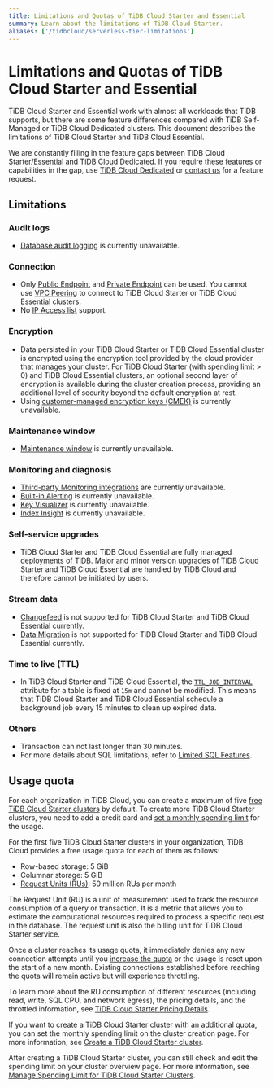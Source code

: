 ```yaml
---
title: Limitations and Quotas of TiDB Cloud Starter and Essential
summary: Learn about the limitations of TiDB Cloud Starter.
aliases: ['/tidbcloud/serverless-tier-limitations']
---
```


# Limitations and Quotas of TiDB Cloud Starter and Essential

<!-- markdownlint-disable MD026 -->

TiDB Cloud Starter and Essential work with almost all workloads that TiDB supports, but there are some feature differences compared with TiDB Self-Managed or TiDB Cloud Dedicated clusters. This document describes the limitations of TiDB Cloud Starter and TiDB Cloud Essential.

We are constantly filling in the feature gaps between TiDB Cloud Starter/Essential and TiDB Cloud Dedicated. If you require these features or capabilities in the gap, use [TiDB Cloud Dedicated](/tidb-cloud/select-cluster-tier.md#tidb-cloud-dedicated) or [contact us](https://www.pingcap.com/contact-us/?from=en) for a feature request.

## Limitations

### Audit logs

- [Database audit logging](/tidb-cloud/tidb-cloud-auditing.md) is currently unavailable.

### Connection

- Only [Public Endpoint](/tidb-cloud/connect-via-standard-connection-serverless.md) and [Private Endpoint](/tidb-cloud/set-up-private-endpoint-connections-serverless.md) can be used. You cannot use [VPC Peering](/tidb-cloud/set-up-vpc-peering-connections.md) to connect to TiDB Cloud Starter or TiDB Cloud Essential clusters. 
- No [IP Access list](/tidb-cloud/configure-ip-access-list.md) support.

### Encryption

- Data persisted in your TiDB Cloud Starter or TiDB Cloud Essential cluster is encrypted using the encryption tool provided by the cloud provider that manages your cluster. For TiDB Cloud Starter (with spending limit > 0) and TiDB Cloud Essential clusters, an optional second layer of encryption is available during the cluster creation process, providing an additional level of security beyond the default encryption at rest.
- Using [customer-managed encryption keys (CMEK)](/tidb-cloud/tidb-cloud-encrypt-cmek.md) is currently unavailable.

### Maintenance window

- [Maintenance window](/tidb-cloud/configure-maintenance-window.md) is currently unavailable.

### Monitoring and diagnosis

- [Third-party Monitoring integrations](/tidb-cloud/third-party-monitoring-integrations.md) are currently unavailable.
- [Built-in Alerting](/tidb-cloud/monitor-built-in-alerting.md) is currently unavailable.
- [Key Visualizer](/tidb-cloud/tune-performance.md#key-visualizer) is currently unavailable.
- [Index Insight](/tidb-cloud/tune-performance.md#index-insight-beta) is currently unavailable.

### Self-service upgrades

- TiDB Cloud Starter and TiDB Cloud Essential are fully managed deployments of TiDB. Major and minor version upgrades of TiDB Cloud Starter and TiDB Cloud Essential are handled by TiDB Cloud and therefore cannot be initiated by users.

### Stream data

- [Changefeed](/tidb-cloud/changefeed-overview.md) is not supported for TiDB Cloud Starter and TiDB Cloud Essential currently.
- [Data Migration](/tidb-cloud/migrate-from-mysql-using-data-migration.md) is not supported for TiDB Cloud Starter and TiDB Cloud Essential currently.

### Time to live (TTL)

- In TiDB Cloud Starter and TiDB Cloud Essential, the [`TTL_JOB_INTERVAL`](/time-to-live.md#ttl-job) attribute for a table is fixed at `15m` and cannot be modified. This means that TiDB Cloud Starter and TiDB Cloud Essential schedule a background job every 15 minutes to clean up expired data.

### Others

- Transaction can not last longer than 30 minutes.
- For more details about SQL limitations, refer to [Limited SQL Features](/tidb-cloud/limited-sql-features.md).

## Usage quota

For each organization in TiDB Cloud, you can create a maximum of five [free TiDB Cloud Starter clusters](/tidb-cloud/select-cluster-tier.md#tidb-cloud-serverless) by default. To create more TiDB Cloud Starter clusters, you need to add a credit card and [set a monthly spending limit](/tidb-cloud/manage-serverless-spend-limit.md) for the usage.

For the first five TiDB Cloud Starter clusters in your organization, TiDB Cloud provides a free usage quota for each of them as follows:

- Row-based storage: 5 GiB
- Columnar storage: 5 GiB
- [Request Units (RUs)](/tidb-cloud/tidb-cloud-glossary.md#request-unit): 50 million RUs per month

The Request Unit (RU) is a unit of measurement used to track the resource consumption of a query or transaction. It is a metric that allows you to estimate the computational resources required to process a specific request in the database. The request unit is also the billing unit for TiDB Cloud Starter service.

Once a cluster reaches its usage quota, it immediately denies any new connection attempts until you [increase the quota](/tidb-cloud/manage-serverless-spend-limit.md#update-spending-limit) or the usage is reset upon the start of a new month. Existing connections established before reaching the quota will remain active but will experience throttling.

To learn more about the RU consumption of different resources (including read, write, SQL CPU, and network egress), the pricing details, and the throttled information, see [TiDB Cloud Starter Pricing Details](https://www.pingcap.com/tidb-cloud-serverless-pricing-details).

If you want to create a TiDB Cloud Starter cluster with an additional quota, you can set the monthly spending limit on the cluster creation page. For more information, see [Create a TiDB Cloud Starter cluster](/tidb-cloud/create-tidb-cluster-serverless.md).

After creating a TiDB Cloud Starter cluster, you can still check and edit the spending limit on your cluster overview page. For more information, see [Manage Spending Limit for TiDB Cloud Starter Clusters](/tidb-cloud/manage-serverless-spend-limit.md).
